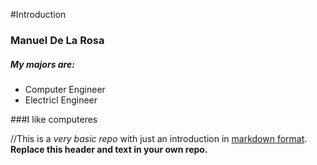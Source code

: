 #Introduction
### Manuel De La Rosa
##### My majors are:
 * Computer Engineer
 * Electricl Engineer

###I like computeres

//This is a *very basic repo* with just an introduction in [markdown format](https://help.github.com/articles/markdown-basics/). **Replace this header and text in your own repo.**
